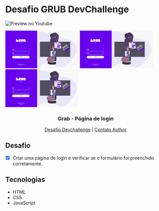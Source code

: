 # Desafio GRUB DevChallenge

![Preview no Youtube](https://youtu.be/psTuLDxRp4E)

<p align="center">
  <div style="display:flex, padding: 10px">
  <img src="./.github/grab1.png" alt="Logo" width="230">
  <img src="./.github/grab1.png" alt="Logo" width="230">
  <img src="./.github/grab1.png" alt="Logo" width="230"> 
  </div>
  <h3 align="center">Grab - Página de login</h3>
</p>
<p align="center">
  <a href="https://github.com/magdielndantas/grab-pagina-de-login">Desafio Devchallenge</a> | 
  <a href="https://www.linkedin.com/in/magdielndantas/">Contato Author</a>
</p>

## Desafio 
* [X] Criar uma página de login e verificar se o formulário foi preenchido corretamente.

## Tecnologias

- HTML
- CSS
- JavaScript
